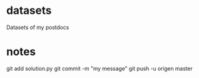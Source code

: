# datasets
Datasets of my postdocs

# notes
  git add solution.py
  git commit -m "my message"
  git push -u origen master
